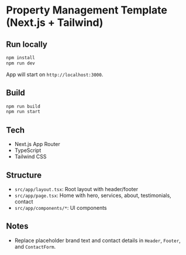 # Property Management Template (Next.js + Tailwind)

## Run locally

```bash
npm install
npm run dev
```

App will start on `http://localhost:3000`.

## Build

```bash
npm run build
npm run start
```

## Tech
- Next.js App Router
- TypeScript
- Tailwind CSS

## Structure
- `src/app/layout.tsx`: Root layout with header/footer
- `src/app/page.tsx`: Home with hero, services, about, testimonials, contact
- `src/app/components/*`: UI components

## Notes
- Replace placeholder brand text and contact details in `Header`, `Footer`, and `ContactForm`.
